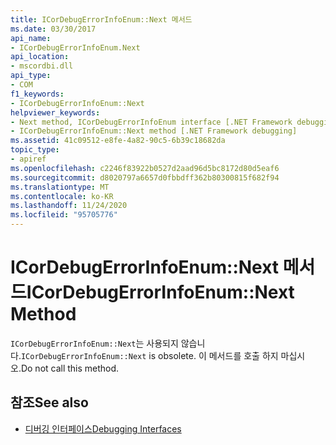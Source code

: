 ```yaml
---
title: ICorDebugErrorInfoEnum::Next 메서드
ms.date: 03/30/2017
api_name:
- ICorDebugErrorInfoEnum.Next
api_location:
- mscordbi.dll
api_type:
- COM
f1_keywords:
- ICorDebugErrorInfoEnum::Next
helpviewer_keywords:
- Next method, ICorDebugErrorInfoEnum interface [.NET Framework debugging]
- ICorDebugErrorInfoEnum::Next method [.NET Framework debugging]
ms.assetid: 41c09512-e8fe-4a82-90c5-6b39c18682da
topic_type:
- apiref
ms.openlocfilehash: c2246f83922b0527d2aad96d5bc8172d80d5eaf6
ms.sourcegitcommit: d8020797a6657d0fbbdff362b80300815f682f94
ms.translationtype: MT
ms.contentlocale: ko-KR
ms.lasthandoff: 11/24/2020
ms.locfileid: "95705776"
---
```

# <a name="icordebugerrorinfoenumnext-method"></a><span data-ttu-id="3e1d2-102">ICorDebugErrorInfoEnum::Next 메서드</span><span class="sxs-lookup"><span data-stu-id="3e1d2-102">ICorDebugErrorInfoEnum::Next Method</span></span>

<span data-ttu-id="3e1d2-103">`ICorDebugErrorInfoEnum::Next`는 사용되지 않습니다.</span><span class="sxs-lookup"><span data-stu-id="3e1d2-103">`ICorDebugErrorInfoEnum::Next` is obsolete.</span></span> <span data-ttu-id="3e1d2-104">이 메서드를 호출 하지 마십시오.</span><span class="sxs-lookup"><span data-stu-id="3e1d2-104">Do not call this method.</span></span>  
  
## <a name="see-also"></a><span data-ttu-id="3e1d2-105">참조</span><span class="sxs-lookup"><span data-stu-id="3e1d2-105">See also</span></span>

- [<span data-ttu-id="3e1d2-106">디버깅 인터페이스</span><span class="sxs-lookup"><span data-stu-id="3e1d2-106">Debugging Interfaces</span></span>](debugging-interfaces.md)
